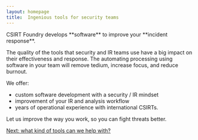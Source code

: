 ```yaml
---
layout: homepage
title:  Ingenious tools for security teams
---
```


<p class="breakout" markdown="1">CSIRT Foundry develops **software** to improve your **incident response**.</p>

The quality of the tools that security and IR teams use have a big impact on their effectiveness and response. The automating processing using software in your team will remove tedium, increase focus, and reduce burnout.

We offer:

* custom software development with a security / IR mindset
* improvement of your IR and analysis workflow
* years of operational experience with international CSIRTs.

Let us improve the way you work, so you can fight threats better. 

<p><a href="/examples/">Next: what kind of tools can we help with?</a></p>
